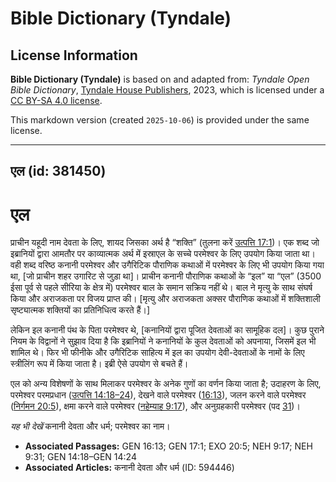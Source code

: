 # Bible Dictionary (Tyndale)

## License Information

**Bible Dictionary (Tyndale)** is based on and adapted from: _Tyndale Open Bible Dictionary_, [Tyndale House Publishers](https://tyndaleopenresources.com/), 2023, which is licensed under a [CC BY-SA 4.0 license](https://creativecommons.org/licenses/by-sa/4.0/legalcode.en).

This markdown version (created `2025-10-06`) is provided under the same license.



--------------------------------

## एल (id: 381450)

एल
==

प्राचीन यहूदी नाम देवता के लिए, शायद जिसका अर्थ है “शक्ति” (तुलना करें [उत्पत्ति 17:1](https://ref.ly/Gen17:1))। एक शब्द जो इब्रानियों द्वारा आमतौर पर काव्यात्मक अर्थ में इस्राएल के सच्चे परमेश्वर के लिए उपयोग किया जाता था। वही शब्द वरिष्ठ कनानी परमेश्वर और उगैरिटिक पौराणिक कथाओं में परमेश्वर के लिए भी उपयोग किया गया था, \[जो प्राचीन शहर उगारिट से जुड़ा था]। प्राचीन कनानी पौराणिक कथाओं के “इल” या “एल” (3500 ईसा पूर्व से पहले सीरिया के क्षेत्र में) परमेश्वर बाल के समान सक्रिय नहीं थे। बाल ने मृत्यु के साथ संघर्ष किया और अराजकता पर विजय प्राप्त की। \[मृत्यु और अराजकता अक्सर पौराणिक कथाओं में शक्तिशाली सृष्ट्यात्मक शक्तियों का प्रतिनिधित्व करते हैं।]

लेकिन इल कनानी पंथ के पिता परमेश्वर थे, \[कनानियों द्वारा पूजित देवताओं का सामूहिक दल]। कुछ पुराने नियम के विद्वानों ने सुझाव दिया है कि इब्रानियों ने कनानियों के कुल देवताओं को अपनाया, जिसमें इल भी शामिल थे। फिर भी फीनीके और उगैरिटिक साहित्य में इल का उपयोग देवी\-देवताओं के नामों के लिए स्त्रीलिंग रूप में किया जाता है। इब्री ऐसे उपयोग से बचते हैं।

एल को अन्य विशेषणों के साथ मिलाकर परमेश्वर के अनेक गुणों का वर्णन किया जाता है; उदाहरण के लिए, परमेश्वर परमप्रधान ([उत्पत्ति 14:18–24](https://ref.ly/Gen14:18-Gen14:24)), देखने वाले परमेश्वर ([16:13](https://ref.ly/Gen16:13)), जलन करने वाले परमेश्वर ([निर्गमन 20:5](https://ref.ly/Exod20:5)), क्षमा करने वाले परमेश्वर ([नहेम्याह 9:17](https://ref.ly/Neh9:17)), और अनुग्रहकारी परमेश्वर (पद [31](https://ref.ly/Neh9:31))।

*यह भी देखें* कनानी देवता और धर्म; परमेश्वर का नाम।

* **Associated Passages:** GEN 16:13; GEN 17:1; EXO 20:5; NEH 9:17; NEH 9:31; GEN 14:18–GEN 14:24
* **Associated Articles:** कनानी देवता और धर्म (ID: 594446)

